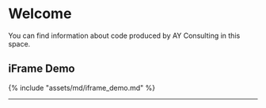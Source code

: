 # Welcome

You can find information about code produced by AY Consulting in this space.

## iFrame Demo
{% include "assets/md/iframe_demo.md" %}

---
